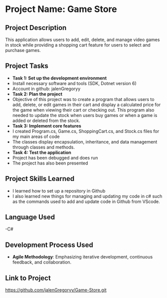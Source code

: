 # Project Name: Game Store
## Project Description
This application allows users to add, edit, delete, 
and manage video games in stock while providing a 
shopping cart feature for users to select and purchase games.
## Project Tasks
- **Task 1: Set up the development environment**
- Install necessary software and tools (SDK, Dotnet version 6)
- Account in github: jalenGregoryy
- **Task 2: Plan the project**
- Objective of this project was to create a program that allows users to
  add, delete, or edit games in their cart and display a calculated price for
  the game when viewing their cart or checking out. This program also
  needed to update the stock when users buy games or when a game is added or
  deleted from the stock.
- **Task 3: Implement core features**
- I created Program.cs, Game.cs, ShoppingCart.cs, and Stock.cs files for my main areas of code
- The classes display encapsulation, inheritance, and data management through classes and methods.
- **Task 4: Test the application**
- Project has been debugged and does run
- The project has also been presented
## Project Skills Learned
- I learned how to set up a repository in Github
- I also learned new things for managing and updating my code in c# such as the commands used to add and update code in Github from VScode.
## Language Used
-C#
## Development Process Used
- **Agile Methodology**: Emphasizing iterative development, continuous feedback,
and collaboration.
## Link to Project
https://github.com/jalenGregoryy/Game-Store.git
